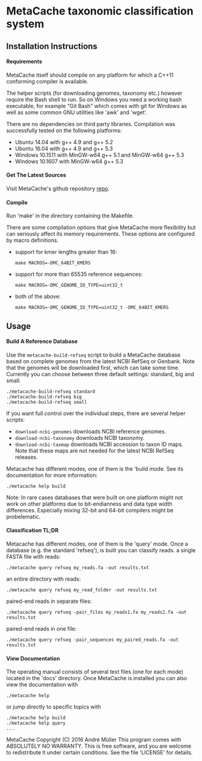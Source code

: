 # MetaCache taxonomic classification system

## Installation Instructions

#### Requirements
MetaCache itself should compile on any platform for which a C++11 conforming compiler is available.

The helper scripts (for downloading genomes, taxonomy etc.) however require the Bash shell to run. So on Windows you need a working bash executable, for example "Git Bash" which comes with git for Windows as well as some common GNU utilities like 'awk' and 'wget'.

There are no dependencies on third party libraries.
Compilation was successfully tested on the following platforms:
- Ubuntu 14.04 with g++ 4.9 and g++ 5.2
- Ubuntu 16.04 with g++ 4.9 and g++ 5.3
- Windows 10.1511 with MinGW-w64 g++ 5.1 and MinGW-w64 g++ 5.3
- Windows 10.1607 with MinGW-w64 g++ 5.3


#### Get The Latest Sources
Visit MetaCache's github repository [repo].


#### Compile
Run 'make' in the directory containing the Makefile.

There are some compilation options that give MetaCache more flexibility but can seriously  affect its memory requirements. These options are configured by macro definitions.

* support for kmer lengths greater than 16:
  ```
  make MACROS=-DMC_64BIT_KMERS
  ```

* support for more than 65535 reference sequences:
  ```
  make MACROS=-DMC_GENOME_ID_TYPE=uint32_t
  ```

* both of the above:
  ```
  make MACROS=-DMC_GENOME_ID_TYPE=uint32_t -DMC_64BIT_KMERS
  ```


## Usage

#### Build A Reference Database
Use the ```metacache-build-refseq``` script to build a MetaCache database based on complete genomes from the latest NCBI RefSeq or Genbank. Note that the genomes will be downloaded first, which can take some time.
Currently you can choose between three default settings: standard, big and small.
```
./metacache-build-refseq standard
./metacache-build-refseq big
./metacache-build-refseq small
```

If you want full control over the individual steps, there are several
helper scripts:
- ```download-ncbi-genomes``` downloads NCBI reference genomes.
- ```download-ncbi-taxonomy``` downloads NCBI taxonomy.
- ```download-ncbi-taxmap``` downloads NCBI accession to taxon ID maps.
  Note that these maps are not needed for the latest NCBI RefSeq releases.

Metacache has different modes, one of them is the 'build mode.
See its documentation for more information:
```
./metacache help build
```

Note: In rare cases databases that were built on one platform might not work on other platforms due to bit-endianness and data type width differences. Especially mixing 32-bit and 64-bit compilers might be probelematic.


#### Classification TL;DR 
Metacache has different modes, one of them is the 'query' mode. Once a database (e.g. the standard 'refseq'), is built you can classify reads.
a single FASTA file with reads:
```
./metacache query refseq my_reads.fa -out results.txt
```
an entire directory with reads:
```
./metacache query refseq my_read_folder -out results.txt
```
paired-end reads in separate files:
```
./metacache query refseq -pair_files my_reads1.fa my_reads2.fa -out results.txt
```
paired-end reads in one file:
```
./metacache query refseq -pair_sequences my_paired_reads.fa -out results.txt
```

#### View Documentation
The operating manual consists of several text files (one for each mode) located in the 'docs' directory.
Once MetaCache is installed you can also view the documentation with 
```
./metacache help
```
or jump directly to specific topics with
```
./metacache help build
./metacache help query
...
```

MetaCache  Copyright (C) 2016  André Müller
This program comes with ABSOLUTELY NO WARRANTY.
This is free software, and you are welcome to redistribute it under certain conditions. See the file 'LICENSE' for details.

[repo]: https://github.com/muellan/metacache
